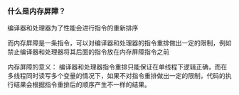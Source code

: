 ### 什么是内存屏障？


编译器和处理器为了性能会进行指令的重新排序

而内存屏障是一条指令，可以对编译器和处理器的指令重排做出一定的限制，例如禁止编译器和处理器将其后面的指令放在内存屏障指令之前

内存屏障的意义： 编译器和处理器指令重排只能保证在单线程下逻辑正确，而在多线程同时读写多个变量的情况下，如果不对指令重排做出一定的限制，代码的执行结果会根据指令重排后的顺序产生不一样的结果。
